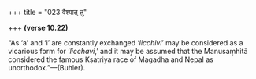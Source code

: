 +++
title = "023 वैश्यात् तु"

+++
**(verse 10.22)**

“As ‘a’ and ‘i’ are constantly exchanged ‘*licchivi*’ may be considered
as a vicarious form for ‘*licchavi*,’ and it may be assumed that the
Manusaṃhitā considered the famous Kṣatriya race of Magadha and Nepal as
unorthodox.”—(Buhler).


